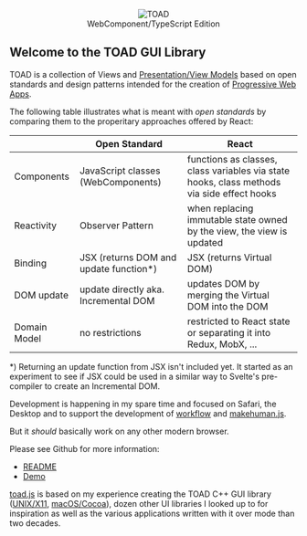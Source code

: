 <p align="center">
   <img src="https://markandre13.github.io/toad.js/toad.gif" alt="TOAD" /><br />
   WebComponent/TypeScript Edition
</p>

## Welcome to the TOAD GUI Library

TOAD is a collection of Views and [Presentation/View Models](https://martinfowler.com/eaaDev/PresentationModel.html)
based on open standards and design patterns intended for the creation of [Progressive Web Apps](https://en.wikipedia.org/wiki/Progressive_Web_Apps).

The following table illustrates what is meant with _open standards_ by comparing them to the properitary approaches offered by React:

|              | Open Standard                         | React                                                                                      |
|--------------|---------------------------------------|--------------------------------------------------------------------------------------------|
| Components   | JavaScript classes (WebComponents)    | functions as classes, class variables via state hooks, class methods via side effect hooks |
| Reactivity   | Observer Pattern                      | when replacing immutable state owned by the view, the view is updated                      |
| Binding      | JSX (returns DOM and update function*)| JSX (returns Virtual DOM)                                                                  |
| DOM update   | update directly aka. Incremental DOM  | updates DOM by merging the Virtual DOM into the DOM                                        |
| Domain Model | no restrictions                       | restricted to React state or separating it into Redux, MobX, ...                           |

*) Returning an update function from JSX isn't included yet. It started as an experiment to see if JSX could be used in a similar way to Svelte's pre-compiler to create an Incremental DOM.

Development is happening in my spare time and focused on Safari, the Desktop and to support the development of [workflow](https://github.com/markandre13/workflow#readme) and [makehuman.js](https://github.com/markandre13/makehuman.js#readme).

But it _should_ basically work on any other modern browser.

Please see Github for more information:

* [README](https://github.com/markandre13/toad.js#readme)
* [Demo](https://markandre13.github.io/toad.js/)

[toad.js](https://github.com/markandre13/toad.js#readme) is based on my experience creating the TOAD C++ GUI library ([UNIX/X11](https://github.com/markandre13/toad-x11#readme), [macOS/Cocoa](https://github.com/markandre13/toad-macosx#readme)), dozen other UI libraries I looked up to for inspiration as well as the various applications written with it
over mode than two decades.
